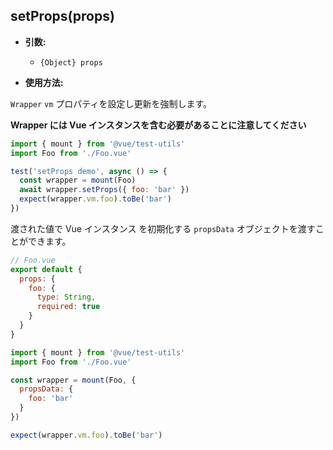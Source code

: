 ## setProps(props)

- **引数:**

  - `{Object} props`

- **使用方法:**

`Wrapper` `vm` プロパティを設定し更新を強制します。

**Wrapper には Vue インスタンスを含む必要があることに注意してください**

```js
import { mount } from '@vue/test-utils'
import Foo from './Foo.vue'

test('setProps demo', async () => {
  const wrapper = mount(Foo)
  await wrapper.setProps({ foo: 'bar' })
  expect(wrapper.vm.foo).toBe('bar')
})
```

渡された値で Vue インスタンス を初期化する `propsData` オブジェクトを渡すことができます。

```js
// Foo.vue
export default {
  props: {
    foo: {
      type: String,
      required: true
    }
  }
}
```

```js
import { mount } from '@vue/test-utils'
import Foo from './Foo.vue'

const wrapper = mount(Foo, {
  propsData: {
    foo: 'bar'
  }
})

expect(wrapper.vm.foo).toBe('bar')
```
